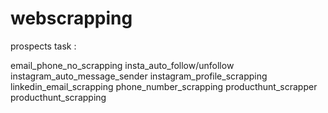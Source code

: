 # webscrapping

prospects task : 

email_phone_no_scrapping 
insta_auto_follow/unfollow
instagram_auto_message_sender
instagram_profile_scrapping
linkedin_email_scrapping
phone_number_scrapping
producthunt_scrapper
producthunt_scrapping
